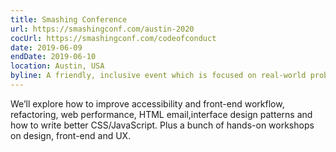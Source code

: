 ```yaml
---
title: Smashing Conference
url: https://smashingconf.com/austin-2020
cocUrl: https://smashingconf.com/codeofconduct
date: 2019-06-09
endDate: 2019-06-10
location: Austin, USA
byline: A friendly, inclusive event which is focused on real-world problems and solutions.
---
```


We’ll explore how to improve accessibility and front-end workflow, refactoring, web performance, HTML email,interface design patterns and how to write better CSS/JavaScript. Plus a bunch of hands-on workshops on design, front-end and UX.
